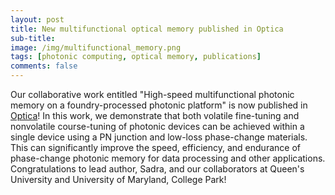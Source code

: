 ```yaml
---
layout: post
title: New multifunctional optical memory published in Optica
sub-title: 
image: /img/multifunctional_memory.png
tags: [photonic computing, optical memory, publications]
comments: false
---
```


Our collaborative work entitled "High-speed multifunctional photonic memory on a foundry-processed photonic platform" is now published in [Optica](https://doi.org/10.1364/OPTICA.536866)! In this work, we demonstrate that both volatile fine-tuning and nonvolatile course-tuning of photonic devices can be achieved within a single device using a PN junction and low-loss phase-change materials. This can significantly improve the speed, efficiency, and endurance of phase-change photonic memory for data processing and other applications. Congratulations to lead author, Sadra, and our collaborators at Queen's University and University of Maryland, College Park!